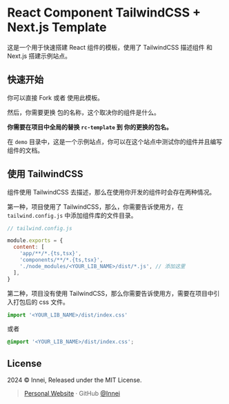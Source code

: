 # React Component TailwindCSS + Next.js Template

这是一个用于快速搭建 React 组件的模板，使用了 TailwindCSS 描述组件 和 Next.js 搭建示例站点。

## 快速开始

你可以直接 Fork 或者 使用此模板。

然后，你需要更换 包的名称，这个取决你的组件是什么。

**你需要在项目中全局的替换 `rc-template` 到 你的更换的包名。**

在 `demo` 目录中，这是一个示例站点，你可以在这个站点中测试你的组件并且编写组件的文档。

## 使用 TailwindCSS

组件使用 TailwindCSS 去描述，那么在使用你开发的组件时会存在两种情况。

第一种，项目使用了 TailwindCSS，那么，你需要告诉使用方，在 `tailwind.config.js` 中添加组件库的文件目录。

```js
// tailwind.config.js

module.exports = {
  content: [
    'app/**/*.{ts,tsx}',
    'components/**/*.{ts,tsx}',
    './node_modules/<YOUR_LIB_NAME>/dist/*.js', // 添加这里
  ],
}
```

第二种，项目没有使用 TailwindCSS，那么你需要告诉使用方，需要在项目中引入打包后的 css 文件。

```js
import '<YOUR_LIB_NAME>/dist/index.css'
```

或者

```css
@import '<YOUR_LIB_NAME>/dist/index.css';
```

## License

2024 © Innei, Released under the MIT License.

> [Personal Website](https://innei.ren/) · GitHub [@Innei](https://github.com/innei/)
